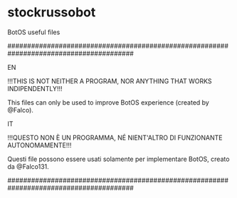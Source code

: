 # stockrussobot
BotOS useful files

########################################################################################

EN

!!!THIS IS NOT NEITHER A PROGRAM, NOR ANYTHING THAT WORKS INDIPENDENTLY!!!

This files can only be used to improve BotOS experience (created by @Falco).


IT

!!!QUESTO NON È UN PROGRAMMA, NÉ NIENT'ALTRO DI FUNZIONANTE AUTONOMAMENTE!!!

Questi file possono essere usati solamente per implementare BotOS, creato da @Falco131.

########################################################################################
